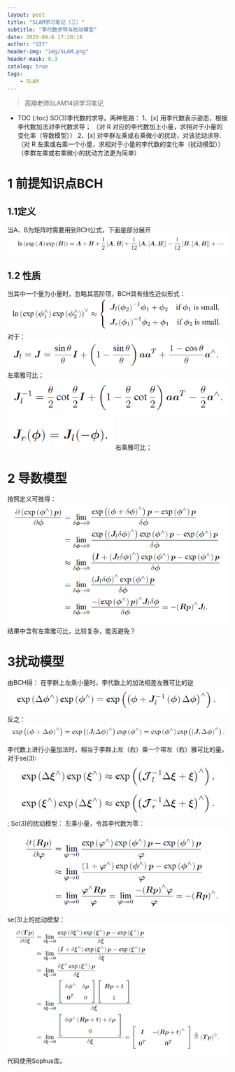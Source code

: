 ```yaml
---
layout: post
title: "SLAM学习笔记（三）"
subtitle: "李代数求导与扰动模型"
date: 2020-09-6 17:20:18
author: "QIY"
header-img: "img/SLAM.png"
header-mask: 0.3
catalog: true
tags:
    - SLAM
---
```

> 高翔老师SLAM14讲学习笔记
* TOC
{:toc}
SO(3)李代数的求导。两种思路：
1、[x] 用李代数表示姿态，根据李代数加法对李代数求导；
（对 R 对应的李代数加上小量，求相对于小量的变化率（导数模型））
2、[x] 对李群左乘或右乘微小的扰动，对该扰动求导.
（对 R 左乘或右乘一个小量，求相对于小量的李代数的变化率（扰动模型））
（李群左乘或右乘微小的扰动方法更为简单）
# 1 前提知识点BCH
## 1.1定义
当A、B为矩阵时需要用到BCH公式，下面是部分展开
![](/img/in-post/200906_slam3/d7c1d9a81101a95ed67f321654faa9d3.png)
## 1.2 性质
当其中一个量为小量时，忽略其高阶项，BCH具有线性近似形式：
![](/img/in-post/200906_slam3/7a63cce06b8e94aaf979085f311d1247.png)
对于：
![](/img/in-post/200906_slam3/6d3b832ea410131f2cf6453bc255311e.png)
左乘雅可比；
![](/img/in-post/200906_slam3/36a24216ea844da531c73f38ce657b5a.png)
![](/img/in-post/200906_slam3/d629138b8d5d1f2d6d1bc29346767ebb.png)
右乘雅可比；
# 2 导数模型
按照定义可推得：
![](/img/in-post/200906_slam3/9fc3bbb78655015e519b4ceadc9c9ab1.png)
结果中含有左乘雅可比，比较复杂，能否避免？
# 3扰动模型
由BCH得：
在李群上左乘小量时，李代数上的加法相差左雅可比的逆
![](/img/in-post/200906_slam3/41f3e6bba5cdbb7b9f428a6da4ccc574.png)
反之：
![](/img/in-post/200906_slam3/f2d2912f7eec089918c11d343cc44329.png)
李代数上进行小量加法时，相当于李群上左（右）乘一个带左（右）雅可比的量。
对于se(3):
![](/img/in-post/200906_slam3/33dce307651881f66d11164ce92046c6.png)
;
So(3)的扰动模型：
左乘小量，令其李代数为零：
![](/img/in-post/200906_slam3/9353027dcb862e164ef14eb3b29e8afc.png)
se(3)上的扰动模型：
![](/img/in-post/200906_slam3/58ffc657108d6a118ca6f0d3f1e840e4.png)
代码使用Sophus库。
